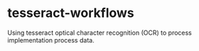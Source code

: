 # tesseract-workflows
Using tesseract optical character recognition (OCR) to process implementation process data.
